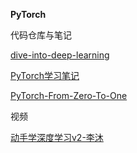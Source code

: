 **PyTorch**

代码仓库与笔记

[ dive-into-deep-learning](https://github.com/Miraclelucy/dive_into_deep_learning)

[PyTorch学习笔记](https://pytorch.zhangxiann.com/1-ji-ben-gai-nian/1.3-zhang-liang-cao-zuo-yu-xian-xing-hui-gui)

[PyTorch-From-Zero-To-One](https://github.com/amusi/PyTorch-From-Zero-To-One)

视频

[动手学深度学习v2-李沐](https://space.bilibili.com/1567748478/channel/seriesdetail?sid=358497)